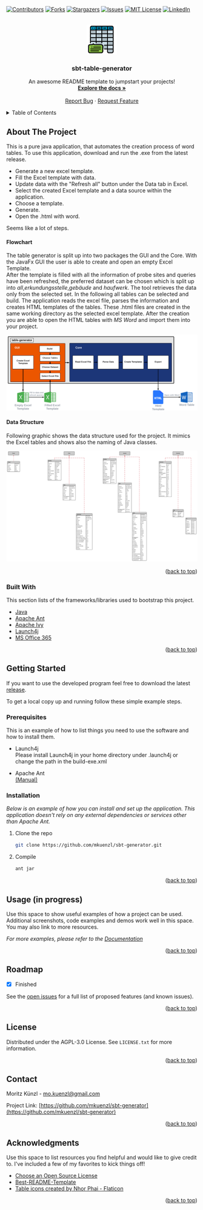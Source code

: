 <div id="top"></div>

<!-- PROJECT SHIELDS -->
<!--
*** https://www.markdownguide.org/basic-syntax/#reference-style-links
-->
[![Contributors][contributors-shield]][contributors-url]
[![Forks][forks-shield]][forks-url]
[![Stargazers][stars-shield]][stars-url]
[![Issues][issues-shield]][issues-url]
[![MIT License][license-shield]][license-url]
[![LinkedIn][linkedin-shield]][linkedin-url]



<!-- PROJECT LOGO -->
<br />
<div align="center">
  <a href="https://github.com/mkuenzl/sbt-generator">
    <img src="resources/icons/sbt-exe-icon.png" alt="Logo" width="80" height="80">
  </a>

<h3 align="center">sbt-table-generator</h3>

  <p align="center">
    An awesome README template to jumpstart your projects!
    <br />
    <a href="documentation/template-documentation.docx"><strong>Explore the docs »</strong></a>
    <br />
    <br />
    <a href="https://github.com/mkuenzl/sbt-generator/issues">Report Bug</a>
    ·
    <a href="https://github.com/mkuenzl/sbt-generator/issues">Request Feature</a>
  </p>
</div>



<!-- TABLE OF CONTENTS -->
<details>
  <summary>Table of Contents</summary>
  <ol>
    <li>
      <a href="#about-the-project">About The Project</a>
      <ul>
        <li><a href="#built-with">Built With</a></li>
      </ul>
    </li>
    <li>
      <a href="#getting-started">Getting Started</a>
      <ul>
        <li><a href="#prerequisites">Prerequisites</a></li>
        <li><a href="#installation">Installation</a></li>
      </ul>
    </li>
    <li><a href="#usage">Usage</a></li>
    <li><a href="#roadmap">Roadmap</a></li>
    <li><a href="#license">License</a></li>
    <li><a href="#contact">Contact</a></li>
    <li><a href="#acknowledgments">Acknowledgments</a></li>
  </ol>
</details>



<!-- ABOUT THE PROJECT -->
## About The Project

This is a pure java application, that automates the creation process of word tables.
To use this application, download and run the .exe from the latest release.

- Generate a new excel template.
- Fill the Excel template with data.
- Update data with the "Refresh all" button under the Data tab in Excel.
- Select the created Excel template and a data source within the application.
- Choose a template.
- Generate.
- Open the .html with word.

Seems like a lot of steps.

#### Flowchart  

The table generator is split up into two packages the GUI and the Core. With the JavaFx GUI the user is able to create and open an empty Excel Template. <br>
After the template is filled with all the information of probe sites and queries have been refreshed, the preferred dataset can be chosen which is split up into *all*,*erkundungsstelle*,*gebäude* and *haufwerk*. The tool retrieves the data only from the selected set. 
In the following all tables can be selected and build. The application reads the excel file, parses the information and creates HTML templates of the tables.
These .html files are created in the same working directory as the selected excel template. 
After the creation you are able to open the HTML tables with *MS Word* and import them into your project.


![Product Flow Chart](documentation/sbt-generator-flow.png)

#### Data Structure

Following graphic shows the data structure used for the project. It mimics the Excel tables and shows also the naming of Java classes. 

![Data Structure](documentation/sbt-database-scheme.png)

<p align="right">(<a href="#top">back to top</a>)</p>



### Built With

This section lists of the frameworks/libraries used to bootstrap this project.

* [Java](https://www.java.com/de/)
* [Apache Ant](https://ant.apache.org/)
* [Apache Ivy](https://ant.apache.org/ivy/)
* [Launch4j](http://launch4j.sourceforge.net/)
* [MS Office 365](https://www.microsoft.com/de-de/microsoft-365/excel)

<p align="right">(<a href="#top">back to top</a>)</p>

<!-- GETTING STARTED -->
## Getting Started

If you want to use the developed program feel free to download the latest [release](https://github.com/mkuenzl/sbt-generator/releases/tag/v2.0.5).

To get a local copy up and running follow these simple example steps.

### Prerequisites

This is an example of how to list things you need to use the software and how to install them.
* Launch4j <br>
Please install Launch4j in your home directory under .launch4j or change the path in the build-exe.xml


* Apache Ant <br>
[(Manual)](https://ant.apache.org/manual/install.html)

### Installation

_Below is an example of how you can install and set up the application. This application doesn't rely on any external dependencies or services other than Apache Ant._

1. Clone the repo
   ```sh
   git clone https://github.com/mkuenzl/sbt-generator.git
   ```
2. Compile
   ```sh
   ant jar
   ```

<p align="right">(<a href="#top">back to top</a>)</p>



<!-- USAGE EXAMPLES -->
## Usage (in progress)

Use this space to show useful examples of how a project can be used. Additional screenshots, code examples and demos work well in this space. You may also link to more resources.

_For more examples, please refer to the [Documentation](documentation/template-documentation.docx)_

<p align="right">(<a href="#top">back to top</a>)</p>



<!-- ROADMAP -->
## Roadmap

- [x] Finished

See the [open issues](https://github.com/mkuenzl/sbt-generator/issues) for a full list of proposed features (and known issues).

<p align="right">(<a href="#top">back to top</a>)</p>


<!-- LICENSE -->
## License

Distributed under the AGPL-3.0 License. See `LICENSE.txt` for more information.

<p align="right">(<a href="#top">back to top</a>)</p>



<!-- CONTACT -->
## Contact

Moritz Künzl - mo.kuenzl@gmail.com

Project Link: [https://github.com/mkuenzl/sbt-generator](https://github.com/mkuenzl/sbt-generator)

<p align="right">(<a href="#top">back to top</a>)</p>



<!-- ACKNOWLEDGMENTS -->
## Acknowledgments

Use this space to list resources you find helpful and would like to give credit to. I've included a few of my favorites to kick things off!

* [Choose an Open Source License](https://choosealicense.com)
* [Best-README-Template](https://github.com/othneildrew/Best-README-Template)
* [Table icons created by Nhor Phai - Flaticon](https://www.flaticon.com/free-icons/table)

<p align="right">(<a href="#top">back to top</a>)</p>



<!-- MARKDOWN LINKS & IMAGES -->
<!-- https://www.markdownguide.org/basic-syntax/#reference-style-links -->
[contributors-shield]: https://img.shields.io/github/contributors/mkuenzl/sbt-generator.svg?style=for-the-badge
[contributors-url]: https://github.com/mkuenzl/sbt-generator/graphs/contributors
[forks-shield]: https://img.shields.io/github/forks/mkuenzl/sbt-generator.svg?style=for-the-badge
[forks-url]: https://github.com/mkuenzl/sbt-generator/network/members
[stars-shield]: https://img.shields.io/github/stars/mkuenzl/sbt-generator.svg?style=for-the-badge
[stars-url]: https://github.com/mkuenzl/sbt-generator/stargazers
[issues-shield]: https://img.shields.io/github/issues/mkuenzl/sbt-generator.svg?style=for-the-badge
[issues-url]: https://github.com/mkuenzl/sbt-generator/issues
[license-shield]: https://img.shields.io/github/license/mkuenzl/sbt-generator.svg?style=for-the-badge
[license-url]: https://github.com/mkuenzl/sbt-generator/blob/master/LICENSE.txt
[linkedin-shield]: https://img.shields.io/badge/-LinkedIn-black.svg?style=for-the-badge&logo=linkedin&colorB=555
[linkedin-url]: https://linkedin.com/in/moritz-kuenzl
[product-flowchart]: documentation/sbt-generator-flow.png





